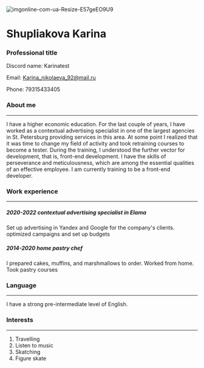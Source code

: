 ![imgonline-com-ua-Resize-E57geEO9U9](https://github.com/Karinatest/rsschool-cv_1/assets/145896968/d6b47d00-898a-485d-926c-6211b0f026bd)

# __Shupliakova Karina__


### Professional title
Discord name: Karinatest

Email: Karina_nikolaeva_92@mail.ru

Phone: 79315433405

### About me
***
I have a higher economic education. For the last couple of years, I have worked as a contextual advertising specialist in one of the largest agencies in St. Petersburg providing services in this area.
At some point I realized that it was time to change my field of activity and took retraining courses to become a tester. During the training, I understood the further vector for development, that is, front-end development.
I have the skills of perseverance and meticulousness, which are among the essential qualities of an effective employee. I am currently training to be a front-end developer.

### Work experience
***
##### 2020-2022 contextual advertising specialist in Elama
Set up advertising in Yandex and Google for the company's clients. optimized campaigns and set up budgets

##### 2014-2020 home pastry chef
I prepared cakes, muffins, and marshmallows to order. Worked from home. Took pastry courses


### Language
***
I have a strong pre-intermediate level of English.

### Interests
***
1. Travelling
2. Listen to music
3. Skatching
4. Figure skate

